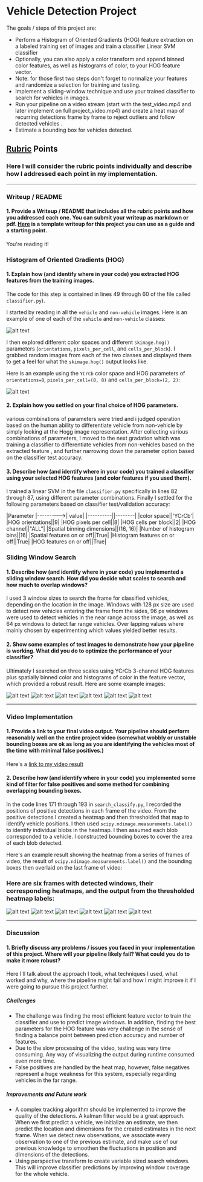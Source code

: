 # Vehicle Detection Project

The goals / steps of this project are:

* Perform a Histogram of Oriented Gradients (HOG) feature extraction on a labeled training set of images and train a classifier Linear SVM classifier
* Optionally, you can also apply a color transform and append binned color features, as well as histograms of color, to your HOG feature vector. 
* Note: for those first two steps don't forget to normalize your features and randomize a selection for training and testing.
* Implement a sliding-window technique and use your trained classifier to search for vehicles in images.
* Run your pipeline on a video stream (start with the test_video.mp4 and later implement on full project_video.mp4) and create a heat map of recurring detections frame by frame to reject outliers and follow detected vehicles .
* Estimate a bounding box for vehicles detected.

[//]: # (Image References)
[image1]: ./examples/car_not_car.png
[image2]: ./examples/HOG_example.jpg
[image3]: ./examples/sliding_windows.jpg
[image4]: ./examples/sliding_window.jpg
[image5]: ./examples/bboxes_and_heat.png
[image6]: ./examples/labels_map.png
[image7]: ./examples/output_bboxes.png

[image8]: ./md_images/test1.jpg
[image9]: ./md_images/test2.jpg
[image10]: ./md_images/test3.jpg
[image11]: ./md_images/test4.jpg
[image12]: ./md_images/test5.jpg
[image13]: ./md_images/test6.jpg

[image14]: ./md_images/full_pipeline/test1.png
[image15]: ./md_images/full_pipeline/test2.png
[image16]: ./md_images/full_pipeline/test3.png
[image17]: ./md_images/full_pipeline/test4.png
[image18]: ./md_images/full_pipeline/test5.png
[image19]: ./md_images/full_pipeline/test6.png

[image7]: ./examples/output_bboxes.png



[video1]: ./project_video.mp4

## [Rubric](https://review.udacity.com/#!/rubrics/513/view) Points
### Here I will consider the rubric points individually and describe how I addressed each point in my implementation.  

---
### Writeup / README

#### 1. Provide a Writeup / README that includes all the rubric points and how you addressed each one.  You can submit your writeup as markdown or pdf.  [Here](https://github.com/udacity/CarND-Vehicle-Detection/blob/master/writeup_template.md) is a template writeup for this project you can use as a guide and a starting point.  

You're reading it!

### Histogram of Oriented Gradients (HOG)

#### 1. Explain how (and identify where in your code) you extracted HOG features from the training images.

The code for this step is contained in lines 49 through 60 of the file called `classifier.py`).  

I started by reading in all the `vehicle` and `non-vehicle` images.  Here is an example of one of each of the `vehicle` and `non-vehicle` classes:

![alt text][image1]

I then explored different color spaces and different `skimage.hog()` parameters (`orientations`, `pixels_per_cell`, and `cells_per_block`).  I grabbed random images from each of the two classes and displayed them to get a feel for what the `skimage.hog()` output looks like.

Here is an example using the `YCrCb` color space and HOG parameters of `orientations=8`, `pixels_per_cell=(8, 8)` and `cells_per_block=(2, 2)`:


![alt text][image2]

#### 2. Explain how you settled on your final choice of HOG parameters.

various combinations of parameters were tried and i judged operation based on the human ability to differentiate vehicle from non-vehicle by simply looking at the Hogg image representation. After collecting various combinations of parameters, I moved to the next gradation which was training a classifier to differentiate vehicles from non-vehicles based on the extracted feature , and further narrowing down the parameter option based on the classifier test accuracy.
#### 3. Describe how (and identify where in your code) you trained a classifier using your selected HOG features (and color features if you used them).

I trained a linear SVM in the file `classifier.py` specifically in lines 82 through 87, using different parameter combinations. Finally I settled for the following parameters based on classifier test/validation accuracy:

|Parameter |--------->| value|
|----------||--------|
|color space||'YCrCb'|
|HOG orientations||9|
|HOG pixels per cell||8|
|HOG cells per block||2|
|HOG channel||"ALL"|
|Spatial binning dimensions||(16, 16)|
|Number of histogram bins||16|
|Spatial features on or off||True|
|Histogram features on or off||True|
|HOG features on or off||True|



### Sliding Window Search

#### 1. Describe how (and identify where in your code) you implemented a sliding window search.  How did you decide what scales to search and how much to overlap windows?

I used 3 window sizes to search the frame for classified vehicles, depending on the location in the image. Windows with 128 px size are used to detect new vehicles entering the frame from the sides, 96 px windows were used to detect vehicles in the near range across the image, as well as 64 px windows to detect far range vehicles. Over lapping values where mainly chosen by experimenting which values yielded better results.



#### 2. Show some examples of test images to demonstrate how your pipeline is working.  What did you do to optimize the performance of your classifier?

Ultimately I searched on three scales using YCrCb 3-channel HOG features plus spatially binned color and histograms of color in the feature vector, which provided a robust result.  Here are some example images:

![alt text][image8]
![alt text][image9]
![alt text][image10]
![alt text][image11]
![alt text][image12]
![alt text][image13]

---

### Video Implementation

#### 1. Provide a link to your final video output.  Your pipeline should perform reasonably well on the entire project video (somewhat wobbly or unstable bounding boxes are ok as long as you are identifying the vehicles most of the time with minimal false positives.)
Here's a [link to my video result](./project_video_cars.mp4)


#### 2. Describe how (and identify where in your code) you implemented some kind of filter for false positives and some method for combining overlapping bounding boxes.

In the code lines 171 through 193 in `search_classify.py`, I recorded the positions of positive detections in each frame of the video.  From the positive detections I created a heatmap and then thresholded that map to identify vehicle positions.  I then used `scipy.ndimage.measurements.label()` to identify individual blobs in the heatmap.  I then assumed each blob corresponded to a vehicle.  I constructed bounding boxes to cover the area of each blob detected.  

Here's an example result showing the heatmap from a series of frames of video, the result of `scipy.ndimage.measurements.label()` and the bounding boxes then overlaid on the last frame of video:

### Here are six frames with detected windows, their corresponding heatmaps, and the output from the thresholded heatmap labels:

![alt text][image14]
![alt text][image15]
![alt text][image16]
![alt text][image17]
![alt text][image18]
![alt text][image19]


---

### Discussion

#### 1. Briefly discuss any problems / issues you faced in your implementation of this project.  Where will your pipeline likely fail?  What could you do to make it more robust?

Here I'll talk about the approach I took, what techniques I used, what worked and why, where the pipeline might fail and how I might improve it if I were going to pursue this project further.  

##### Challenges
* The challenge was finding the most efficient feature vector to train the classifier and use to predict image windows. In addition, finding the best parameters for the HOG feature was very challenge in the sense of finding a balance point between prediction accuracy and number of features.
* Due to the slow processing of the video, testing was very time consuming. Any way of visualizing the output during runtime consumed even more time.
* False positives are handled by the heat map, however, false negatives represent a huge weakness for this system, especially regarding vehicles in the far range.

##### Improvements and Future work
* A complex tracking algorithm should be implemented to improve the quality of the detections. A kalman filter would be a great approach. When we first predict a vehicle, we initialize an estimate, we then predict the location and dimensions for the created estimates in the next frame. When we detect new observations, we associate every observation to one of the previous estimate, and make use of our previous knowledge to smoothen the fluctuations in position and dimensions of the detections.
* Using perspective transform to create variable sized search windows. This will improve classifier predictions by improving window coverage for the whole vehicle.
